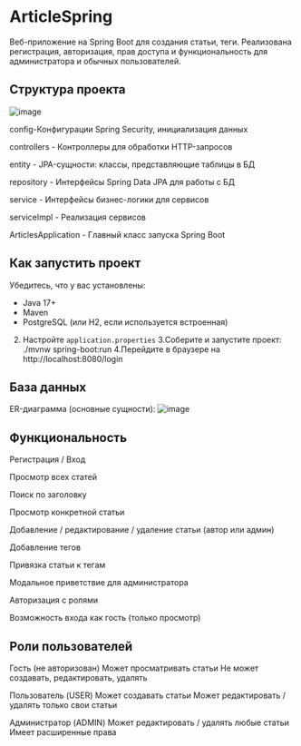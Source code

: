 # ArticleSpring
Веб-приложение на Spring Boot для создания статьи, теги. Реализована регистрация, авторизация, прав доступа и функциональность для администратора и обычных пользователей. 

## Структура проекта
![image](https://github.com/user-attachments/assets/935fc45f-d4bf-4628-a4d7-033cc73369a9)

config-Конфигурации Spring Security, инициализация данных

controllers - Контроллеры для обработки HTTP-запросов

entity - JPA-сущности: классы, представляющие таблицы в БД

repository - Интерфейсы Spring Data JPA для работы с БД

service - Интерфейсы бизнес-логики для сервисов

serviceImpl - Реализация сервисов

ArticlesApplication - Главный класс запуска Spring Boot

## Как запустить проект
Убедитесь, что у вас установлены:
   - Java 17+
   - Maven
   - PostgreSQL (или H2, если используется встроенная)
2. Настройте `application.properties`
3.Соберите и запустите проект:
./mvnw spring-boot:run
4.Перейдите в браузере на http://localhost:8080/login

## База данных
ER-диаграмма (основные сущности):
![image](https://github.com/user-attachments/assets/8ffcf10a-c014-4c90-ad85-c1f9fe7a70c9)

## Функциональность 

Регистрация / Вход

Просмотр всех статей

Поиск по заголовку

Просмотр конкретной статьи

Добавление / редактирование / удаление статьи (автор или админ)

Добавление тегов

Привязка статьи к тегам

Модальное приветствие для администратора

Авторизация с ролями

Возможность входа как гость (только просмотр)

## Роли пользователей

Гость (не авторизован)
Может просматривать статьи
Не может создавать, редактировать, удалять

Пользователь (USER)
Может создавать статьи
Может редактировать / удалять только свои статьи

Администратор (ADMIN)
Может редактировать / удалять любые статьи
Имеет расширенные права

